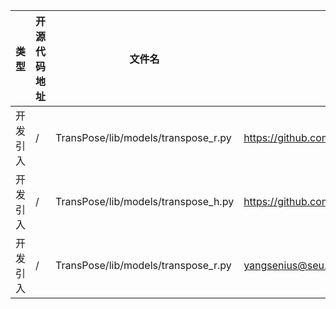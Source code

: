 | 类型     | 开源代码地址                                                                                                                           | 文件名                                                | 公网IP地址/公网URL地址/域名/邮箱地址 | 用途说明   |
|--------|----------------------------------------------------------------------------------------------------------------------------------|----------------------------------------------------|-----------------------|--------|
| 开发引入 | / | TransPose/lib/models/transpose_r.py | https://github.com/facebookresearch/detr/blob/master/models/transformer.py | 源码实现 |
| 开发引入 | / | TransPose/lib/models/transpose_h.py | https://github.com/facebookresearch/detr/blob/master/models/transformer.py | 源码实现 |
| 开发引入 | / | TransPose/lib/models/transpose_r.py | yangsenius@seu.edu.cn | 邮箱地址 |
